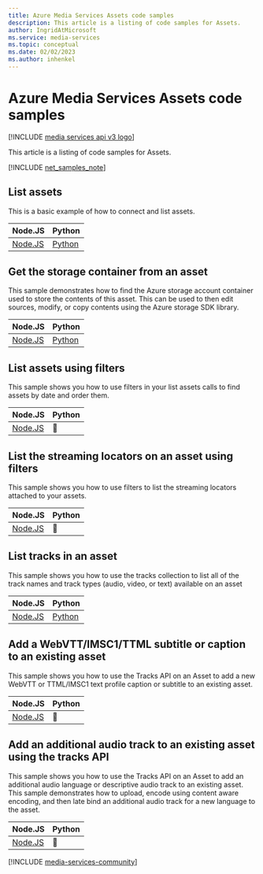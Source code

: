 ```yaml
---
title: Azure Media Services Assets code samples
description: This article is a listing of code samples for Assets.
author: IngridAtMicrosoft
ms.service: media-services
ms.topic: conceptual
ms.date: 02/02/2023
ms.author: inhenkel
---
```


# Azure Media Services Assets code samples

[!INCLUDE [media services api v3 logo](../includes/v3-hr.md)]

This article is a listing of code samples for Assets.

[!INCLUDE [net_samples_note](../includes/net_samples_note.md)]

## List assets

This is a basic example of how to connect and list assets.

| Node.JS | Python |
| ------- | ------ |
| [Node.JS](https://github.com/Azure-Samples/media-services-v3-node-tutorials/blob/main/HelloWorld-ListAssets/list-assets.ts) | [Python](https://github.com/Azure-Samples/media-services-v3-python/blob/main/Assets/list-assets-filtered.py) |

## Get the storage container from an asset

This sample demonstrates how to find the Azure storage account container used to store the contents of this asset. This can be used to then edit sources, modify, or copy contents using the Azure storage SDK library.

| Node.JS | Python |
| ------- | ------ |
| [Node.JS](https://github.com/Azure-Samples/media-services-v3-node-tutorials/blob/main/Assets/get-container-from-asset.ts) | [Python](https://github.com/Azure-Samples/media-services-v3-python/blob/main/Assets/get-container-from-asset.py) |

## List assets using filters

This sample shows you how to use filters in your list assets calls to find assets by date and order them.

| Node.JS | Python |
| ------- | ------ |
| [Node.JS](https://github.com/Azure-Samples/media-services-v3-node-tutorials/blob/main/Assets/list-assets-filtered.ts) |  :small_blue_diamond: |

## List the streaming locators on an asset using filters

This sample shows you how to use filters to list the streaming locators attached to your assets.

| Node.JS | Python |
| ------- | ------ |
| [Node.JS](https://github.com/Azure-Samples/media-services-v3-node-tutorials/blob/main/Assets/list-assets-filtered.ts) |  :small_blue_diamond: |

## List tracks in an asset

This sample shows you how to use the tracks collection to list all of the track names and track types (audio, video, or text) available on an asset

| Node.JS | Python |
| ------- | ------ |
| [Node.JS](https://github.com/Azure-Samples/media-services-v3-node-tutorials/blob/main/Assets/list-tracks-in-asset.ts) | [Python](https://github.com/Azure-Samples/media-services-v3-python/blob/main/Assets/list-tracks-in-asset.py) |

## Add a WebVTT/IMSC1/TTML subtitle or caption to an existing asset

This sample shows you how to use the Tracks API on an Asset to add a new WebVTT or TTML/IMSC1 text profile caption or subtitle to an existing asset.

| Node.JS | Python |
| ------- | ------ |
| [Node.JS](https://github.com/Azure-Samples/media-services-v3-node-tutorials/blob/main/Assets/add-WebVTT-tracks.ts) |  :small_blue_diamond: |

## Add an additional audio track to an existing asset using the tracks API

This sample shows you how to use the Tracks API on an Asset to add an additional audio language or descriptive audio track to an existing asset. This sample demonstrates how to upload, encode using content aware encoding, and then late bind an additional audio track for a new language to the asset.

| Node.JS | Python |
| ------- | ------ |
| [Node.JS](https://github.com/Azure-Samples/media-services-v3-node-tutorials/blob/main/Assets/add-audio-language-track.ts) |  :small_blue_diamond: |

[!INCLUDE [media-services-community](../includes/media-services-community.md)]
